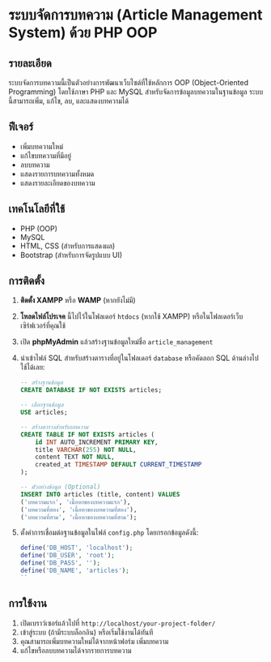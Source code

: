 # ระบบจัดการบทความ (Article Management System) ด้วย PHP OOP

## รายละเอียด
ระบบจัดการบทความนี้เป็นตัวอย่างการพัฒนาเว็บไซต์ที่ใช้หลักการ OOP (Object-Oriented Programming) โดยใช้ภาษา PHP และ MySQL สำหรับจัดการข้อมูลบทความในฐานข้อมูล ระบบนี้สามารถเพิ่ม, แก้ไข, ลบ, และแสดงบทความได้

## ฟีเจอร์
- เพิ่มบทความใหม่
- แก้ไขบทความที่มีอยู่
- ลบบทความ
- แสดงรายการบทความทั้งหมด
- แสดงรายละเอียดของบทความ

## เทคโนโลยีที่ใช้
- PHP (OOP)
- MySQL
- HTML, CSS (สำหรับการแสดงผล)
- Bootstrap (สำหรับการจัดรูปแบบ UI)

## การติดตั้ง
1. **ติดตั้ง XAMPP** หรือ **WAMP** (หากยังไม่มี)
2. **โหลดไฟล์โปรเจค** นี้ไปไว้ในโฟลเดอร์ `htdocs` (หากใช้ XAMPP) หรือในโฟลเดอร์เว็บเซิร์ฟเวอร์ที่คุณใช้
3. เปิด **phpMyAdmin** แล้วสร้างฐานข้อมูลใหม่ชื่อ `article_management`
4. นำเข้าไฟล์ SQL สำหรับสร้างตารางที่อยู่ในโฟลเดอร์ `database` หรือคัดลอก SQL ด้านล่างไปใช้ได้เลย:
    ```sql
    -- สร้างฐานข้อมูล
    CREATE DATABASE IF NOT EXISTS articles;

    -- เลือกฐานข้อมูล
    USE articles;

    -- สร้างตารางสำหรับบทความ
    CREATE TABLE IF NOT EXISTS articles (
        id INT AUTO_INCREMENT PRIMARY KEY,
        title VARCHAR(255) NOT NULL,
        content TEXT NOT NULL,
        created_at TIMESTAMP DEFAULT CURRENT_TIMESTAMP
    );

    -- ตัวอย่างข้อมูล (Optional)
    INSERT INTO articles (title, content) VALUES
    ('บทความแรก', 'เนื้อหาของบทความแรก'),
    ('บทความที่สอง', 'เนื้อหาของบทความที่สอง'),
    ('บทความที่สาม', 'เนื้อหาของบทความที่สาม');
    ```

5. ตั้งค่าการเชื่อมต่อฐานข้อมูลในไฟล์ `config.php` โดยกรอกข้อมูลดังนี้:
    ```php
    define('DB_HOST', 'localhost');
    define('DB_USER', 'root');
    define('DB_PASS', '');
    define('DB_NAME', 'articles');
    ``
## การใช้งาน
1. เปิดเบราว์เซอร์แล้วไปที่ `http://localhost/your-project-folder/`
2. เข้าสู่ระบบ (ถ้ามีระบบล็อกอิน) หรือเริ่มใช้งานได้ทันที
3. คุณสามารถเพิ่มบทความใหม่ได้จากหน้าฟอร์ม เพิ่มบทความ
4. แก้ไขหรือลบบทความได้จากรายการบทความ